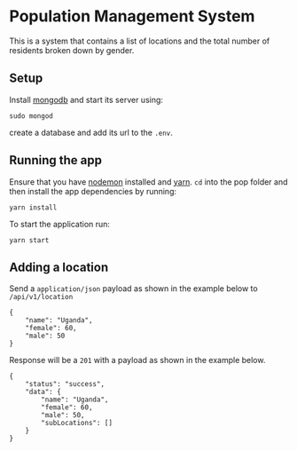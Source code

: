# Population Management System

This is a system that contains a list of locations and the total 
number of residents broken down by gender.

## Setup
Install [mongodb]() and start its server using:

```angular2html
sudo mongod
```

create a database and add its url to the `.env`.

## Running the app

Ensure that you have [nodemon](https://nodemon.io/) installed and [yarn](https://yarnpkg.com/en/). `cd` into the pop folder and then install 
the app dependencies by running:

```angular2html
yarn install
``` 

To start the application run:

```angular2html
yarn start
```

## Adding a location

Send a `application/json` payload as shown in the example below to `/api/v1/location`
```angular2html
{
	"name": "Uganda",
	"female": 60,
	"male": 50
}
```

Response will be a `201` with a payload as shown in the 
example below.

```angular2html
{
    "status": "success",
    "data": {
        "name": "Uganda",
        "female": 60,
        "male": 50,
        "subLocations": []
    }
}
```


